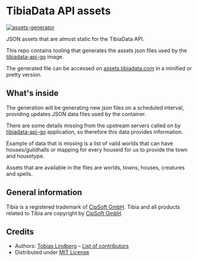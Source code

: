 # TibiaData API assets

[![assets-generator](https://github.com/TibiaData/tibiadata-api-assets/actions/workflows/generate.yml/badge.svg)](https://github.com/TibiaData/tibiadata-api-assets/actions/workflows/generate.yml)

JSON assets that are almost static for the TibiaData API.

This repo contains tooling that generates the assets json files used by the [tibiadata-api-go](https://github.com/TibiaData/tibiadata-api-go) image.

The generated file can be accessed on [assets.tibiadata.com](https://assets.tibiadata.com) in a minified or pretty version.

## What's inside

The generation will be generating new json files on a scheduled interval, providing updates JSON data files used by the container.

There are some details missing from the upstream servers called on by [tibiadata-api-go](https://github.com/TibiaData/tibiadata-api-go) application, so therefore this data provides information.

Example of data that is missing is a list of valid worlds that can have houses/guildhalls or mapping for every houseid for us to provide the town and housetype.

Assets that are available in the files are worlds, towns, houses, creatures and spells.

## General information

Tibia is a registered trademark of [CipSoft GmbH](https://www.cipsoft.com/en/). Tibia and all products related to Tibia are copyright by [CipSoft GmbH](https://www.cipsoft.com/en/).

## Credits

- Authors: [Tobias Lindberg](https://github.com/tobiasehlert) – [List of contributors](https://github.com/TibiaData/tibiadata-api-assets/graphs/contributors)
- Distributed under [MIT License](LICENSE)
